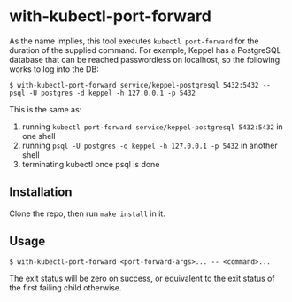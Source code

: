 <!--
SPDX-FileCopyrightText: 2025 SAP SE or an SAP affiliate company
SPDX-License-Identifier: Apache-2.0
-->

# with-kubectl-port-forward

As the name implies, this tool executes `kubectl port-forward` for the duration
of the supplied command. For example, Keppel has a PostgreSQL database that can
be reached passwordless on localhost, so the following works to log into the DB:

```
$ with-kubectl-port-forward service/keppel-postgresql 5432:5432 -- psql -U postgres -d keppel -h 127.0.0.1 -p 5432
```

This is the same as:

1. running `kubectl port-forward service/keppel-postgresql 5432:5432` in one shell
2. running `psql -U postgres -d keppel -h 127.0.0.1 -p 5432` in another shell
3. terminating kubectl once psql is done

## Installation

Clone the repo, then run `make install` in it.

## Usage

```
$ with-kubectl-port-forward <port-forward-args>... -- <command>...
```

The exit status will be zero on success, or equivalent to the exit status of
the first failing child otherwise.
